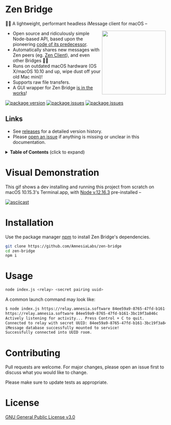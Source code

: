 # Zen Bridge 

💬🐯 A lightweight, performant headless iMessage client for macOS –

<img align="right" src="https://i.imgur.com/Nl10q2F.gif" height="200">

- Open source and ridiculously simple Node-based API, based upon the pioneering [code of its predecessor](https://github.com/wtfaremyinitials/osa-imessage).
- Automatically shares new messages with Zen peers (eg. [Zen Client](https://github.com/AmnesiaLabs/zen-client)), and even other Bridges 🤷‍♂️
- Runs on outdated macOS hardware (OS X/macOS 10.10 and up, wipe dust off your old Mac mini)!
- Supports raw file transfers.
- A GUI wrapper for Zen Bridge [is in the works](https://github.com/AmnesiaLabs/zen-bridge-ui)!

[![package version](https://img.shields.io/github/package-json/v/AmnesiaLabs/zen-bridge?color=g&label=version)](https://github.com/AmnesiaLabs/zen-bridge)
[![package issues](https://img.shields.io/github/issues-raw/AmnesiaLabs/zen-bridge)](https://github.com/AmnesiaLabs/zen-bridge)
[![package issues](https://img.shields.io/github/issues-closed/AmnesiaLabs/zen-bridge)](https://github.com/AmnesiaLabs/zen-bridge)


## Links

- See [releases](https://github.com/AmnesiaLabs/zen-bridge/releases) for a detailed version history.
- Please [open an issue](https://github.com/AmnesiaLabs/zen-bridge/issues/new) if anything is missing or unclear in this
  documentation.

<details>
  <summary><strong>Table of Contents</strong> (click to expand)</summary>

<!-- toc -->

- [Installation](#installation)
- [Usage](#usage)
- [Contributing](#contributing)
- [License](#license)


<!-- tocstop -->

</details>

# Visual Demonstration

This gif shows a dev installing and running this project from scratch on macOS 10.15.3's Terminal.app, with [Node v.12.16.3](https://nodejs.org/en/download/) pre-installed –

[![asciicast](https://i.imgur.com/G3vSPvS.gif)](https://asciinema.org/a/SAypYsCjkoaqBmagNyIbHbbMB)

# Installation

Use the package manager [npm](https://npmjs.com) to install Zen Bridge's dependencies.

```bash
git clone https://github.com/AmnesiaLabs/zen-bridge
cd zen-bridge
npm i
```


# Usage

```bash
node index.js <relay> <secret pairing uuid>
```

A common launch command may look like:

```bash
$ node index.js https://relay.amnesia.software 84ee59a9-8765-47fd-b161-3bc19f3a846c
https://relay.amnesia.software 84ee59a9-8765-47fd-b161-3bc19f3a846c
Actively listening for activity... Press Control + C to quit.
Connected to relay with secret UUID: 84ee59a9-8765-47fd-b161-3bc19f3a846c
iMessage database successfully mounted to service!
Successfully connected into UUID room.
```

# Contributing
Pull requests are welcome. For major changes, please open an issue first to discuss what you would like to change.

Please make sure to update tests as appropriate.

# License
[GNU General Public License v3.0](https://github.com/AmnesiaLabs/zen-bridge/blob/master/LICENSE.md)
